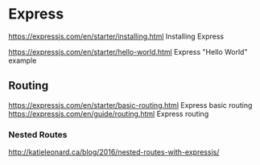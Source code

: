 # Express

https://expressjs.com/en/starter/installing.html
Installing Express

https://expressjs.com/en/starter/hello-world.html
Express "Hello World" example

## Routing

https://expressjs.com/en/starter/basic-routing.html
Express basic routing
https://expressjs.com/en/guide/routing.html
Express routing

### Nested Routes

http://katieleonard.ca/blog/2016/nested-routes-with-expressjs/
